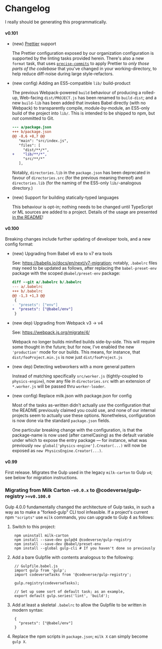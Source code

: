 Changelog
=========
I really should be generating this programmatically.


#### v0.101

 - (new) [Prettier][] support

    The Prettier configuration exposed by our organization configuration is supported by the
    linting tasks provided herein. There's also a new `format` task, that uses
    [`precise-commits`][precise] to apply Prettier to *only those parts of the codebase* that
    you've changed in your working-directory, to help reduce diff-noise during large
    style-refactors.

 - (new config) Adding an ES5-compatible `lib/` build-product

    The previous Webpack-powered `build` behaviour of producing a rolled-up, Web-facing
    `dist/PROJECT.js` has been renamed to `build-dist`; and a new `build-lib` has been added that
    invokes Babel directly (with no Webpack) to transparently compile, module-by-module, an
    ES5-only build of the project into `lib/`. This is intended to be shipped to npm, but *not*
    committed to Git.

    ```diff
    --- a/package.json
    +++ b/package.json
    @@ -8,6 +8,7 @@
       "main": "src/index.js",
       "files": [
         "dist/**/*",
    +    "lib/**/*",
         "src/**/*"
       ],
    ```

    Notably, `directories.lib` in the `package.json` has been deprecated in favour of
    `directories.src` (for the previous meaning thereof) and `directories.lib` (for the naming of
    the ES5-only `lib/`-analogous directory.)

 - (new) Support for building statically-typed languages

    This behaviour is opt-in; nothing needs to be changed until TypeScript or ML sources are added
    to a project. Details of the usage are presented [in the README](./README.md)!

  [Prettier]: <https://prettier.io/>
  [precise]: <https://github.com/nrwl/precise-commits>


#### v0.100

Breaking changes include further updating of developer tools, and a new config format:

 - (new) Upgrading from Babel v6 era to v7 era tools

    See: <https://babeljs.io/docs/en/next/v7-migration>; notably, `.babelrc` files may need to be
    updated as follows, after replacing the `babel-preset-env` package with the scoped
    `@babel/preset-env` package:

    ```diff
    diff --git a/.babelrc b/.babelrc
    --- a/.babelrc
    +++ b/.babelrc
    @@ -1,3 +1,3 @@
     {
    -  "presets": ["env"]
    +  "presets": ["@babel/env"]
     }
    ```

 - (new dep) Upgrading from Webpack v3 -> v4

   See: <https://webpack.js.org/migrate/4/>

   Webpack no longer builds minified builds side-by-side. This will require some thought in the
   future; but for now, I've enabled the new `'production'` mode for our builds. This means, for
   instance, that `dist/fooProject.min.js` is now just `dist/fooProject.js`

 - (new dep) Detecting webworkers with a more general pattern

   Instead of matching specifically `src/worker.js` (tightly-coupled to `physics-engine`), now any
   file in `directories.src` with an extension of `*.worker.js` will be passed thru `worker-loader`.

 - (new config) Replace milk.json with package.json for config

   Most of the tasks as-written didn't actually *use* the configuration that the README previously
   claimed you could use, and none of our internal projects seem to actually use these options.
   Nonetheless, configuration is now done via the standard `package.json` fields.

   One particular breaking change with the configuration, is that the package-name is now used
   (after camelCasing) as the default variable under which to expose the entry package — for
   instance, what was previously `new global['physics-engine'].Creator(...)` will now be exposed as
   `new PhysicsEngine.Creator(...)`.


#### v0.99

First release. Migrates the Gulp used in the legacy `milk-carton` to Gulp `v4`; see below for
migration instructions.


### Migrating from Milk Carton `~v0.0.x` to @codeverse/gulp-registry `>=v0.100.0`
Gulp 4.0.0 fundamentally changed the architecture of Gulp tasks, in such a way as to make a
"forked-gulp" CLI tool infeasible. If a project's current npm `"scripts"` use `milk` commands, you
can upgrade to Gulp 4 as follows:

1. Switch to this project:

        npm uninstall milk-carton
        npm install --save-dev gulp@4 @codeverse/gulp-registry
        npm install --save-dev @babel/preset-env
        npm install --global gulp-cli # If you haven't done so previously

2. Add a bare Gulpfile with contents analogous to the following:

        // Gulpfile.babel.js
        import gulp from 'gulp';
        import codeverseTasks from '@codeverse/gulp-registry';

        gulp.registry(codeverseTasks);

        // Set up some sort of default task; as an example,
        export default gulp.series('lint', 'build');

3. Add at least a skeletal `.babelrc` to allow the Gulpfile to be written in modern syntax:

        {
          "presets": ["@babel/env"]
        }

4. Replace the npm scripts in `package.json`; `milk X` can simply become `gulp X`.
